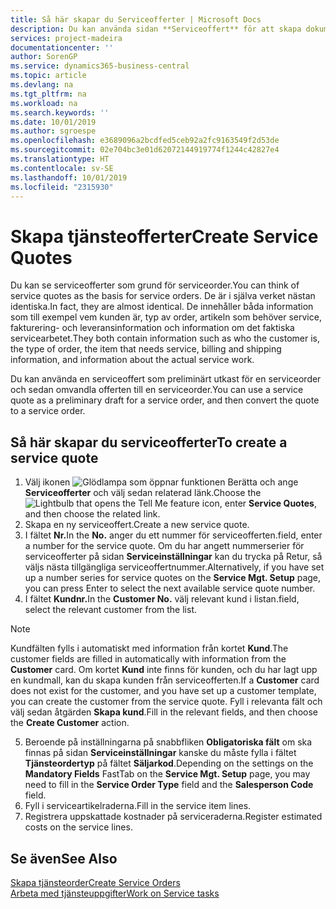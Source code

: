 ```yaml
---
title: Så här skapar du Serviceofferter | Microsoft Docs
description: Du kan använda sidan **Serviceoffert** för att skapa dokument där du anger information om service, som reparation och underhåll, på serviceartiklar efter kundkrav. Du kan använda en serviceoffert som preliminärt utkast för en serviceorder och sedan omvandla offerten till en serviceorder.
services: project-madeira
documentationcenter: ''
author: SorenGP
ms.service: dynamics365-business-central
ms.topic: article
ms.devlang: na
ms.tgt_pltfrm: na
ms.workload: na
ms.search.keywords: ''
ms.date: 10/01/2019
ms.author: sgroespe
ms.openlocfilehash: e3689096a2bcdfed5ceb92a2fc9163549f2d53de
ms.sourcegitcommit: 02e704bc3e01d62072144919774f1244c42827e4
ms.translationtype: HT
ms.contentlocale: sv-SE
ms.lasthandoff: 10/01/2019
ms.locfileid: "2315930"
---
```

# <a name="create-service-quotes"></a><span data-ttu-id="4ad22-104">Skapa tjänsteofferter</span><span class="sxs-lookup"><span data-stu-id="4ad22-104">Create Service Quotes</span></span>
<span data-ttu-id="4ad22-105">Du kan se serviceofferter som grund för serviceorder.</span><span class="sxs-lookup"><span data-stu-id="4ad22-105">You can think of service quotes as the basis for service orders.</span></span> <span data-ttu-id="4ad22-106">De är i själva verket nästan identiska.</span><span class="sxs-lookup"><span data-stu-id="4ad22-106">In fact, they are almost identical.</span></span> <span data-ttu-id="4ad22-107">De innehåller båda information som till exempel vem kunden är, typ av order, artikeln som behöver service, fakturering- och leveransinformation och information om det faktiska servicearbetet.</span><span class="sxs-lookup"><span data-stu-id="4ad22-107">They both contain information such as who the customer is, the type of order, the item that needs service, billing and shipping information, and information about the actual service work.</span></span>
 
<span data-ttu-id="4ad22-108">Du kan använda en serviceoffert som preliminärt utkast för en serviceorder och sedan omvandla offerten till en serviceorder.</span><span class="sxs-lookup"><span data-stu-id="4ad22-108">You can use a service quote as a preliminary draft for a service order, and then convert the quote to a service order.</span></span>  
  
## <a name="to-create-a-service-quote"></a><span data-ttu-id="4ad22-109">Så här skapar du serviceofferter</span><span class="sxs-lookup"><span data-stu-id="4ad22-109">To create a service quote</span></span>  
1. <span data-ttu-id="4ad22-110">Välj ikonen ![Glödlampa som öppnar funktionen Berätta](media/ui-search/search_small.png "Berätta vad du vill göra") och ange **Serviceofferter** och välj sedan relaterad länk.</span><span class="sxs-lookup"><span data-stu-id="4ad22-110">Choose the ![Lightbulb that opens the Tell Me feature](media/ui-search/search_small.png "Tell me what you want to do") icon, enter **Service Quotes**, and then choose the related link.</span></span>  
2. <span data-ttu-id="4ad22-111">Skapa en ny serviceoffert.</span><span class="sxs-lookup"><span data-stu-id="4ad22-111">Create a new service quote.</span></span>  
3. <span data-ttu-id="4ad22-112">I fältet **Nr.**</span><span class="sxs-lookup"><span data-stu-id="4ad22-112">In the **No.**</span></span> <span data-ttu-id="4ad22-113">anger du ett nummer för serviceofferten.</span><span class="sxs-lookup"><span data-stu-id="4ad22-113">field, enter a number for the service quote.</span></span> <span data-ttu-id="4ad22-114">Om du har angett nummerserier för serviceofferter på sidan **Serviceinställningar** kan du trycka på Retur, så väljs nästa tillgängliga serviceoffertnummer.</span><span class="sxs-lookup"><span data-stu-id="4ad22-114">Alternatively, if you have set up a number series for service quotes on the **Service Mgt. Setup** page, you can press Enter to select the next available service quote number.</span></span>  
4. <span data-ttu-id="4ad22-115">I fältet **Kundnr.**</span><span class="sxs-lookup"><span data-stu-id="4ad22-115">In the **Customer No.**</span></span>  <span data-ttu-id="4ad22-116">välj relevant kund i listan.</span><span class="sxs-lookup"><span data-stu-id="4ad22-116">field, select the relevant customer from the list.</span></span>  

  > [!Note]  
  >  <span data-ttu-id="4ad22-117">Kundfälten fylls i automatiskt med information från kortet **Kund**.</span><span class="sxs-lookup"><span data-stu-id="4ad22-117">The customer fields are filled in automatically with information from the **Customer** card.</span></span> <span data-ttu-id="4ad22-118">Om kortet **Kund** inte finns för kunden, och du har lagt upp en kundmall, kan du skapa kunden från serviceofferten.</span><span class="sxs-lookup"><span data-stu-id="4ad22-118">If a **Customer** card does not exist for the customer, and you have set up a customer template, you can create the customer from the service quote.</span></span> <span data-ttu-id="4ad22-119">Fyll i relevanta fält och välj sedan åtgärden **Skapa kund**.</span><span class="sxs-lookup"><span data-stu-id="4ad22-119">Fill in the relevant fields, and then choose the **Create Customer** action.</span></span>  
  
5. <span data-ttu-id="4ad22-120">Beroende på inställningarna på snabbfliken **Obligatoriska fält** om ska finnas på sidan **Serviceinställningar** kanske du måste fylla i fältet **Tjänsteordertyp** på fältet **Säljarkod**.</span><span class="sxs-lookup"><span data-stu-id="4ad22-120">Depending on the settings on the **Mandatory Fields** FastTab on the **Service Mgt. Setup** page, you may need to fill in the **Service Order Type** field and the **Salesperson Code** field.</span></span>  
6. <span data-ttu-id="4ad22-121">Fyll i serviceartikelraderna.</span><span class="sxs-lookup"><span data-stu-id="4ad22-121">Fill in the service item lines.</span></span>  
7. <span data-ttu-id="4ad22-122">Registrera uppskattade kostnader på serviceraderna.</span><span class="sxs-lookup"><span data-stu-id="4ad22-122">Register estimated costs on the service lines.</span></span>  
  
## <a name="see-also"></a><span data-ttu-id="4ad22-123">Se även</span><span class="sxs-lookup"><span data-stu-id="4ad22-123">See Also</span></span>  
[<span data-ttu-id="4ad22-124">Skapa tjänsteorder</span><span class="sxs-lookup"><span data-stu-id="4ad22-124">Create Service Orders</span></span>](service-how-to-create-service-orders.md)  
[<span data-ttu-id="4ad22-125">Arbeta med tjänsteuppgifter</span><span class="sxs-lookup"><span data-stu-id="4ad22-125">Work on Service tasks</span></span>](service-how-to-work-on-service-tasks.md)  

 